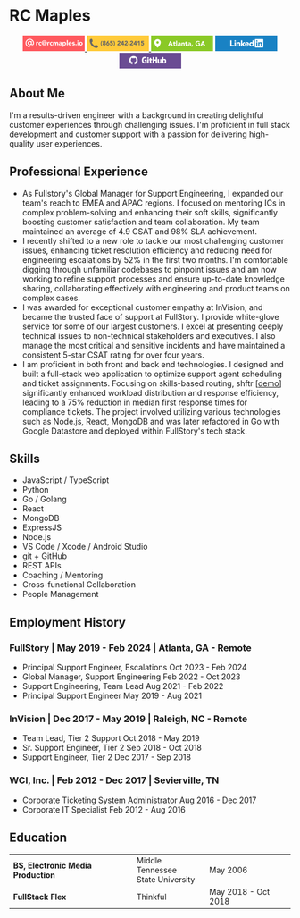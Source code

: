 # RC Maples

<div align="center">
<a href="mailto:rc@rcmaples.io" target="_blank">
<img src="./assets/badges/email.png" alt="email rc@rcmaples.io" height="28px"/>
</a>
<a href="tel:18652422415" target="_blank">
<img src="./assets/badges/phone.png" alt="call 865-242-2415" height="28px"/>
</a>
<img src="./assets/badges/location.png" alt="location atlanta georgia" height="28px"/>
<a href="https://linkedin.com/in/rcmaples" target="_blank">
<img src="./assets/badges/linkedin.png" alt="linkedin profile" height="28px"/>
</a>
<a href="https://github.com/rcmaples" target="_blank">
<img src="./assets/badges/github.png" alt="github profile" height="28px"/>
</a>
</div>

## About Me

I'm a results-driven engineer with a background in creating delightful customer experiences through challenging issues. I'm proficient in full stack development and customer support with a passion for delivering high-quality user experiences.

## Professional Experience

- As Fullstory's Global Manager for Support Engineering, I expanded our team's reach to EMEA and APAC regions. I focused on mentoring ICs in complex problem-solving and enhancing their soft skills, significantly boosting customer satisfaction and team collaboration. My team maintained an average of 4.9 CSAT and 98% SLA achievement.
- I recently shifted to a new role to tackle our most challenging customer issues, enhancing ticket resolution efficiency and reducing need for engineering escalations by 52% in the first two months. I'm comfortable digging through unfamiliar codebases to pinpoint issues and am now working to refine support processes and ensure up-to-date knowledge sharing, collaborating effectively with engineering and product teams on complex cases.
- I was awarded for exceptional customer empathy at InVision, and became the trusted face of support at FullStory. I provide white-glove service for some of our largest customers. I excel at presenting deeply technical issues to non-technical stakeholders and executives. I also manage the most critical and sensitive incidents and have maintained a consistent 5-star CSAT rating for over four years.
- I am proficient in both front and back end technologies. I designed and built a full-stack web application to optimize support agent scheduling and ticket assignments. Focusing on skills-based routing, shftr [[demo](https://youtu.be/u1l6P-yYj6w)] significantly enhanced workload distribution and response efficiency, leading to a 75% reduction in median first response times for compliance tickets. The project involved utilizing various technologies such as Node.js, React, MongoDB and was later refactored in Go with Google Datastore and deployed within FullStory's tech stack.

## Skills

- JavaScript / TypeScript
- Python
- Go / Golang
- React
- MongoDB
- ExpressJS
- Node.js
- VS Code / Xcode / Android Studio
- git + GitHub
- REST APIs
- Coaching / Mentoring
- Cross-functional Collaboration
- People Management

## Employment History

### **FullStory** | May 2019 - Feb 2024 | Atlanta, GA - Remote

- Principal Support Engineer, Escalations Oct 2023 - Feb 2024
- Global Manager, Support Engineering Feb 2022 - Oct 2023
- Support Engineering, Team Lead Aug 2021 - Feb 2022
- Principal Support Engineer May 2019 - Aug 2021

### **InVision** | Dec 2017 - May 2019 | Raleigh, NC - Remote

- Team Lead, Tier 2 Support Oct 2018 - May 2019
- Sr. Support Engineer, Tier 2 Sep 2018 - Oct 2018
- Support Engineer, Tier 2 Dec 2017 - Sep 2018

### **WCI, Inc.** | Feb 2012 - Dec 2017 | Sevierville, TN

- Corporate Ticketing System Administrator Aug 2016 - Dec 2017
- Corporate IT Specialist Feb 2012 - Aug 2016

## Education

|                                     |                                      |                     |
| ----------------------------------- | ------------------------------------ | ------------------- |
| **BS, Electronic Media Production** | Middle Tennessee<br>State University | May 2006            |
| **FullStack Flex**                  | Thinkful                             | May 2018 - Oct 2018 |
